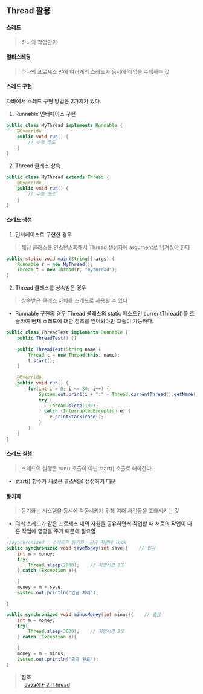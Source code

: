 ## Thread 활용

#### 스레드
> 하나의 작업단위

#### 멀티스레딩
> 하나의 프로세스 안에 여러개의 스레드가 동시에 작업을 수행하는 것

#### 스레드 구현
자바에서 스레드 구현 방법은 2가지가 있다.

1. Runnable 인터페이스 구현
```java
public class MyThread implements Runnable {
    @Override
    public void run() {
        // 수행 코드
    }
}
```

2. Thread 클래스 상속

```java
public class MyThread extends Thread {
    @Override
    public void run() {
        // 수행 코드
    }
}
```

#### 스레드 생성
1. 인터페이스로 구현한 경우
> 해당 클래스를 인스턴스화해서 Thread 생성자에 argument로 넘겨줘야 한다
```Java
public static void main(String[] args) {
    Runnable r = new MyThread();
    Thread t = new Thread(r, "mythread");
}
```

2. Thread 클래스를 상속받은 경우
> 상속받은 클래스 자체를 스레드로 사용할 수 있다
- Runnable 구현의 경우 Thread 클래스의 static 메소드인 currentThread()를 호출하여 현재 스레드에 대한 참조를 얻어와야만 호출이 가능하다.
```Java
public class ThreadTest implements Runnable {
    public ThreadTest() {}
    
    public ThreadTest(String name){
        Thread t = new Thread(this, name);
        t.start();
    }
    
    @Override
    public void run() {
        for(int i = 0; i <= 50; i++) {
            System.out.print(i + ":" + Thread.currentThread().getName() + " ");
            try {
                Thread.sleep(100);
            } catch (InterruptedException e) {
                e.printStackTrace();
            }
        }
    }
}
```

#### 스레드 실행

> 스레드의 실행은 run() 호출이 아닌 start() 호출로 해야한다.
- start() 함수가 새로운 콜스택을 생성하기 때문


#### 동기화
>동기화는 시스템을 동시에 작동시키기 위해 여러 사건들을 조화시키는 것
- 여러 스레드가 같은 프로세스 내의 자원을 공유하면서 작업할 때 서로의 작업이 다른 작업에 영향을 주기 때문에 필요함

```Java
//synchronized : 스레드의 동기화. 공유 자원에 lock
public synchronized void saveMoney(int save){    // 입금
    int m = money;
    try{
        Thread.sleep(2000);    // 지연시간 2초
    } catch (Exception e){

    }
    money = m + save;
    System.out.println("입금 처리");

}

public synchronized void minusMoney(int minus){    // 출금
    int m = money;
    try{
        Thread.sleep(3000);    // 지연시간 3초
    } catch (Exception e){

    }
    money = m - minus;
    System.out.println("출금 완료");
}
```

> **참조**<br>
> &nbsp;&nbsp;[Java에서의 Thread](https://github.com/gyoogle/tech-interview-for-developer/blob/master/Language/%5Bjava%5D%20Java%EC%97%90%EC%84%9C%EC%9D%98%20Thread.md)
